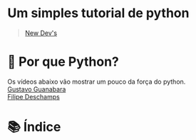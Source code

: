 # Um simples tutorial de python
> [New Dev's](https://discord.gg/7FcJaq2)

# 🐍 Por que Python?
Os vídeos abaixo vão mostrar um pouco da força do python.<br>
[Gustavo Guanabara](https://www.youtube.com/watch?v=Mp0vhMDI7fA)<br>
[Filipe Deschamps](https://www.youtube.com/watch?v=BrV6QNFuVZg)

# 📚 Índice